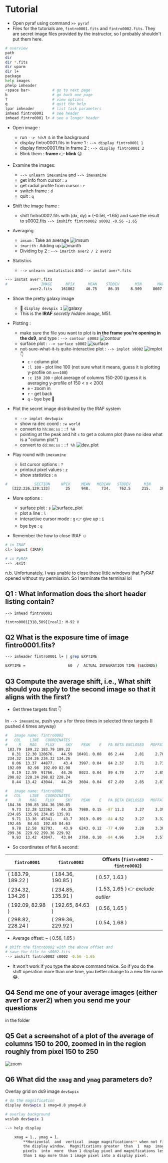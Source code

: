 # Tutorial

- Open pyraf using command `>> pyraf`
- Files for the tutorials are, `fintro0001.fits` and `fintro0002.fits`. They are secret image files provided by the instructor, so I probably shouldn't put them here.

```bash
# overview
path
dir
dir *.fits
dir uparm
dir l+
package
help images
phelp imheader
<space bar>          # go to next page
b                    # go back one page
?                    # view options
q                    # quit the help
lpar imheader        # list task parameters
imhead fintro0001    # see header
imhead fintro0001 l+ # see a longer header
```

- Open image :
  - run `--> !ds9 &` in the background
  - display fintro0001.fits in frame 1 : `--> display fintro0001 1`
  - display fintro0001.fits in frame 2 : `--> display fintro0001 2`
  - Blink them : **frame** 👉 **blink** 😉

- Examine the images:
  - `--> unlearn imexamine` and `--> imexamine`
  - get info from cursor : `a`
  - get radial profile from cursor : `r`
  - switch frame : `d`
  - quit : `q`

- Shift the image frame :
  - shift fintro0002.fits with (dx, dy) = (-0.56, -1.65) and save the result to s0002.fits `--> imshift fintro0002 s0002 -0.56 -1.65`

- Averaging
  - `imsum` : Take an average ![imsum](images/imsum.png)
  - `imarith` : Adding up ![imarith](images/imarith.png)
  - Dividing by 2 : `--> imarith aver2 / 2 aver2`

- Statistics
  - `--> unlearn imstatistics` and `--> imstat aver*.fits`

```bash
--> imstat aver*.fits
#               IMAGE      NPIX      MEAN    STDDEV       MIN       MAX
           aver2.fits    161862     46.75     86.35     8.509     8607.
```

- Show the pretty galaxy image
  - 🌌 `display dev&pix 1` ![galaxy](images/galaxy.png)
  - This is the **IRAF** *secretly hidden image*, M51.

- Plotting :
  - make sure the file you want to plot is **in the frame you're opening in the ds9**, and type : `--> contour s0002` ![contour](images/contour.png)
  - surface plot : `--> surface s0002` ![surface](images/surface.png)
  - not-sure-what-it-is quite-interactive plot : `--> implot s0002` ![implot](images/implot.png) 👇
    - `c` - column plot
    - `:l 100` - plot line 100 (not sure what it means, guess it is plotting y-profile on `x==100`)
    - `:c 150 200` - plot average of columns 150-200 (guess it is averaging y-profile of 150 < x < 200)
    - `e` - zoom in
    - `r` - get back
    - `q` - bye bye 🤞

- Plot the secret image distributed by the IRAF system
  - `--> implot dev$wpix`
  - show ra dec coord : `:w world`
  - convert to `hh:mm:ss` : `:f %H`
  - pointing at the peak and hit `c` to get a column plot (have no idea what is a "column plot")
  - convert to `dd:mm:ss` : `:f %h` ![dev_plot](images/dev_implot.png)

- Play round with `imexamine`
  - list cursor options : `?`
  - printout pixel values : `z`
  - show statistics : `m`

```bash
#            SECTION     NPIX     MEAN   MEDIAN   STDDEV      MIN      MAX
   [222:226,129:133]       25     948.     734.    762.5     215.    3047.
```

- More options :
  - surface plot : `s` ![surface_plot](images/surface_plot.png)
  - plot a line : `l`
  - interactive cursor mode : `g` 👉 give up : `i`
  - bye bye : `q`

- Remember the how to close IRAF ☺️

```bash
# in IRAF
cl> logout (IRAF)

# in PyRAF
--> .exit
```

n.b. Unfortunately, I was unable to close those little windows that PyRAF opened without my permission. So I terminate the terminal lol

## Q1 : What information does the short header listing contain?

```
--> imhead fintro0001

fintro0001[318,509][real]: M-92 V
```

## Q2 What is the exposure time of image fintro0001.fits?

```bash
--> imheader fintro0001 l+ | grep EXPTIME

EXPTIME =                   60  /  ACTUAL INTEGRATION TIME (SECONDS)
```

## Q3 Compute the average shift, i.e., What shift should you apply to the second image so that it aligns with the first?

- Get three targets first 👇

In `--> imexamine`, push your `a` for three times in selected three targets (I pushed 4 times anyway)

```bash
#   image name: fintro0002
#   COL    LINE   COORDINATES
#     R    MAG    FLUX     SKY    PEAK    E   PA BETA ENCLOSED   MOFFAT DIRECT
 183.79  189.22 183.79 189.22
   8.31  12.30 120676.   44.59  10491. 0.08   86 2.44     2.81     2.78   2.77
 234.32  134.26 234.32 134.26
   8.06  13.37  44877.    43.4   3997. 0.04   84 2.37     2.71     2.73   2.69
 192.09   82.98  192.09 82.98
   8.19  12.59  91766.   44.26   8023. 0.04   89 4.70     2.77     2.85   2.73
 298.82  228.24 298.82 228.24
   8.44  13.42  43044.   44.29   3604. 0.04   67 2.89     2.85     2.87   2.81

#   image name: fintro0002
#   COL    LINE   COORDINATES
#     R    MAG    FLUX     SKY    PEAK    E   PA BETA ENCLOSED   MOFFAT DIRECT
 184.36  190.85 184.36 190.85
   9.73  12.28 122362.   44.35   7980. 0.15  -87 11.3     3.27     3.39   3.24
 234.85  135.91 234.85 135.91
   9.71  13.36  45341.    43.7   3019. 0.09  -84 4.52     3.27     3.32   3.24
 192.65   84.63  192.65 84.63
   9.78  12.58  92793.    43.9   6243. 0.12  -77 4.99     3.28     3.30   3.26
 299.36  229.92 299.36 229.92
   9.93  13.42  43047.   43.84   2760. 0.10  -84 4.96     3.34     3.57   3.31
```

- So coordinates of fist & second:  

| `fintro0001`         | `fintro0002`         | Offsets (`fintro0002` - `fintro0002`) |
| ------------------ | ------------------ | ---------------------------------- |
| ( 183.79, 189.22 ) | ( 184.36, 190.85 ) | ( 0.57, 1.63 )                     |
| ( 234.32, 134.26 ) | ( 234.85, 135.91 ) | ( 1.53, 1.65 ) 👉 *exclude outlier* |
| ( 192.09, 82.98 )  | ( 192.65, 84.63 )  | ( 0.56, 1.65 )                     |
| ( 298.82, 228.24 ) | ( 299.36, 229.92 ) | ( 0.54, 1.68 )                     |

- Average offset: ~ ( 0.56, 1.65 )

```bash
# shift the fintro0002 with the above offset and
# save the file to s0002.fits
--> imshift fintro0002 s0002 -0.56 -1.65
```

- It won't work if you type the above command twice. So if you do the shift operation more than one time, you better change to a new file name 😂.

## Q4 Send me one of your average images (either aver1 or aver2) when you send me your questions

in the folder

## Q5 Get a screenshot of a plot of the average of columns 150 to 200, zoomed in in the region roughly from pixel 150 to 250

![zoom](images/zoom_150_250.png)

## Q6 What did the `xmag` and `ymag` parameters do?

Overlay grid on ds9 image `dev$wpix`

```bash
# do the magnification
display dev$wpix 1 xmag=0.8 ymag=0.8

# overlay background
wcslab dev$wpix 1
```

```bash
--> help display

    xmag = 1., ymag = 1.
        **Horizontal  and  vertical  image magnifications** when not filling
        the display window.  Magnifications greater  than  1  map  image
        pixels  into  more  than 1 display pixel and magnifications less
        than 1 map more than 1 image pixel into a display pixel.

```
